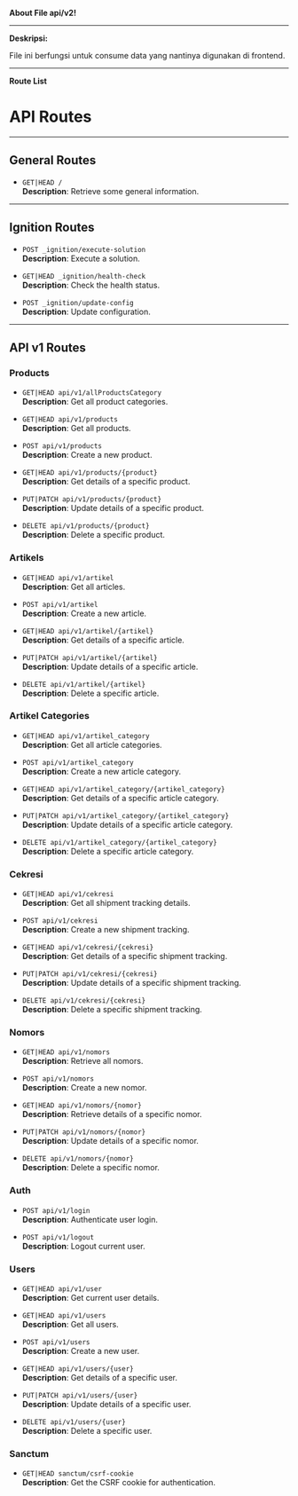 **About File api/v2!**

---

**Deskripsi:**

File ini berfungsi untuk consume data yang nantinya digunakan di frontend.

---

**Route List**

# API Routes

---

## General Routes

- `GET|HEAD /`  
  **Description**: Retrieve some general information.

---

## Ignition Routes

- `POST _ignition/execute-solution`  
  **Description**: Execute a solution.

- `GET|HEAD _ignition/health-check`  
  **Description**: Check the health status.

- `POST _ignition/update-config`  
  **Description**: Update configuration.

---

## API v1 Routes

### Products

- `GET|HEAD api/v1/allProductsCategory`  
  **Description**: Get all product categories.

- `GET|HEAD api/v1/products`  
  **Description**: Get all products.

- `POST api/v1/products`  
  **Description**: Create a new product.

- `GET|HEAD api/v1/products/{product}`  
  **Description**: Get details of a specific product.

- `PUT|PATCH api/v1/products/{product}`  
  **Description**: Update details of a specific product.

- `DELETE api/v1/products/{product}`  
  **Description**: Delete a specific product.

### Artikels

- `GET|HEAD api/v1/artikel`  
  **Description**: Get all articles.

- `POST api/v1/artikel`  
  **Description**: Create a new article.

- `GET|HEAD api/v1/artikel/{artikel}`  
  **Description**: Get details of a specific article.

- `PUT|PATCH api/v1/artikel/{artikel}`  
  **Description**: Update details of a specific article.

- `DELETE api/v1/artikel/{artikel}`  
  **Description**: Delete a specific article.

### Artikel Categories

- `GET|HEAD api/v1/artikel_category`  
  **Description**: Get all article categories.

- `POST api/v1/artikel_category`  
  **Description**: Create a new article category.

- `GET|HEAD api/v1/artikel_category/{artikel_category}`  
  **Description**: Get details of a specific article category.

- `PUT|PATCH api/v1/artikel_category/{artikel_category}`  
  **Description**: Update details of a specific article category.

- `DELETE api/v1/artikel_category/{artikel_category}`  
  **Description**: Delete a specific article category.

### Cekresi

- `GET|HEAD api/v1/cekresi`  
  **Description**: Get all shipment tracking details.

- `POST api/v1/cekresi`  
  **Description**: Create a new shipment tracking.

- `GET|HEAD api/v1/cekresi/{cekresi}`  
  **Description**: Get details of a specific shipment tracking.

- `PUT|PATCH api/v1/cekresi/{cekresi}`  
  **Description**: Update details of a specific shipment tracking.

- `DELETE api/v1/cekresi/{cekresi}`  
  **Description**: Delete a specific shipment tracking.

### Nomors

- `GET|HEAD api/v1/nomors`  
  **Description**: Retrieve all nomors.

- `POST api/v1/nomors`  
  **Description**: Create a new nomor.

- `GET|HEAD api/v1/nomors/{nomor}`  
  **Description**: Retrieve details of a specific nomor.

- `PUT|PATCH api/v1/nomors/{nomor}`  
  **Description**: Update details of a specific nomor.

- `DELETE api/v1/nomors/{nomor}`  
  **Description**: Delete a specific nomor.

### Auth

- `POST api/v1/login`  
  **Description**: Authenticate user login.

- `POST api/v1/logout`  
  **Description**: Logout current user.

### Users

- `GET|HEAD api/v1/user`  
  **Description**: Get current user details.

- `GET|HEAD api/v1/users`  
  **Description**: Get all users.

- `POST api/v1/users`  
  **Description**: Create a new user.

- `GET|HEAD api/v1/users/{user}`  
  **Description**: Get details of a specific user.

- `PUT|PATCH api/v1/users/{user}`  
  **Description**: Update details of a specific user.

- `DELETE api/v1/users/{user}`  
  **Description**: Delete a specific user.

### Sanctum

- `GET|HEAD sanctum/csrf-cookie`  
  **Description**: Get the CSRF cookie for authentication.
